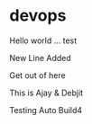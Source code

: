 # devops

Hello world ... test


New Line Added




Get out of here

This is Ajay & Debjit

Testing Auto Build4

